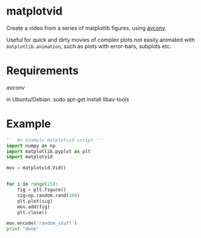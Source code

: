 matplotvid
==========

Create a video from a series of matplotlib figures, using [avconv](https://libav.org/avconv.html).

Useful for quick and dirty movies of complex plots not easily animated with `matplotlib.animation`, such as plots with error-bars, subplots etc.

Requirements
==

*avconv*

in Ubuntu/Debian: 
sudo apt-get install libav-tools

Example
==
```python
''' An example matplotvid script '''
import numpy as np
import matplotlib.pyplot as plt
import matplotvid

mov = matplotvid.Vid() 


for i in range(25):
    fig = plt.figure()
    sig=np.random.rand(100)
    plt.plot(sig)
    mov.add(fig)
    plt.close()

mov.encode('random_stuff')
print "done"
```
